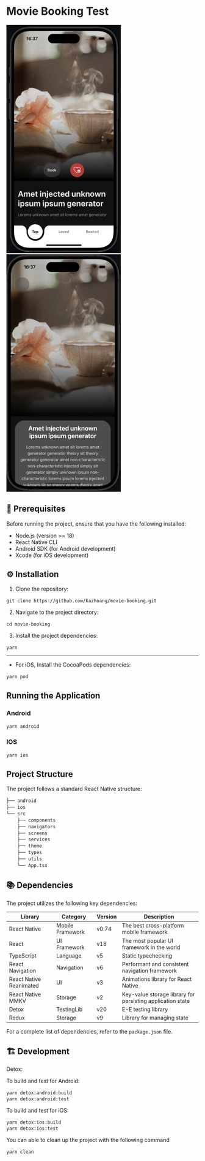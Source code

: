 # Movie Booking Test

<img src='.readme/1.png' width=300> <img src='.readme/2.png' width=300>

## 🌱 Prerequisites

Before running the project, ensure that you have the following installed:

- Node.js (version >= 18)
- React Native CLI
- Android SDK (for Android development)
- Xcode (for iOS development)

## ⚙️ Installation

1. Clone the repository:

```
git clone https://github.com/kazhoang/movie-booking.git
```

2. Navigate to the project directory:

```
cd movie-booking
```

3. Install the project dependencies:

```
yarn
```

***

- For iOS, Install the CocoaPods dependencies:

```
yarn pod
```

## Running the Application

### Android

```
yarn android
```

### IOS

```
yarn ios
```

## Project Structure

The project follows a standard React Native structure:

```bash
├── android
├── ios
└── src
    ├── components
    ├── navigators
    ├── screens
    ├── services
    ├── theme
    ├── types
    ├── utils
    └── App.tsx
```

## 📚 Dependencies

The project utilizes the following key dependencies:

| Library                             | Category         | Version | Description                                                                      |
| ----------------------------------- | ---------------- | ------- | -------------------------------------------------------------------------------- |
| React Native                        | Mobile Framework | v0.74   | The best cross-platform mobile framework                                         |
| React                               | UI Framework     | v18     | The most popular UI framework in the world                                       |
| TypeScript                          | Language         | v5      | Static typechecking                                                              |
| React Navigation                    | Navigation       | v6      | Performant and consistent navigation framework                                   |
| React Native Reanimated             | UI               | v3      | Animations library for React Native                                              |
| React Native MMKV                   | Storage          | v2      | Key-value storage library for persisting application state                       |
| Detox                               | TestingLib       | v20     | E-E testing library                                                              |
| Redux                               | Storage          | v9      | Library for managing state                                                       |

For a complete list of dependencies, refer to the `package.json` file.

## 🏗️ Development
Detox:

To build and test for Android:

```
yarn detox:android:build
yarn detox:android:test
```

To build and test for iOS:

```
yarn detox:ios:build
yarn detox:ios:test
```

You can able to clean up the project with the following command

```
yarn clean
```

